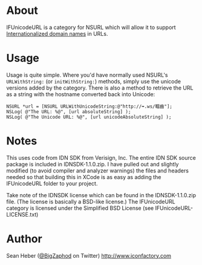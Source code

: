 # About

IFUnicodeURL is a category for NSURL which will allow it to support [Internationalized domain names]() in URLs.

# Usage

Usage is quite simple. Where you'd have normally used NSURL's `URLWithString:` (or `initWithString:`) methods, simply use the unicode versions added by the category. There is also a method to retrieve the URL as a string with the hostname converted back into Unicode:

	NSURL *url = [NSURL URLWithUnicodeString:@"http://➡.ws/鞰齒"];
	NSLog( @"The URL: %@", [url absoluteString] );
	NSLog( @"The Unicode URL: %@", [url unicodeAbsoluteString] );

# Notes

This uses code from IDN SDK from Verisign, Inc. The entire IDN SDK source package is included in IDNSDK-1.1.0.zip. I have pulled out and slightly modified (to avoid compiler and analyzer warnings) the files and headers needed so that building this in XCode is as easy as adding the IFUnicodeURL folder to your project.

Take note of the IDNSDK license which can be found in the IDNSDK-1.1.0.zip file. (The license is basically a BSD-like license.) The IFUnicodeURL category is licensed under the Simplified BSD License (see IFUnicodeURL-LICENSE.txt)

# Author

Sean Heber ([@BigZaphod](http://twitter.com/BigZaphod/) on Twitter)
<http://www.iconfactory.com>
